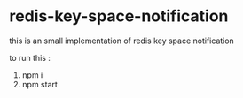 # redis-key-space-notification
this is an small implementation of redis key space notification

to run this : 
1. npm i
2. npm start
